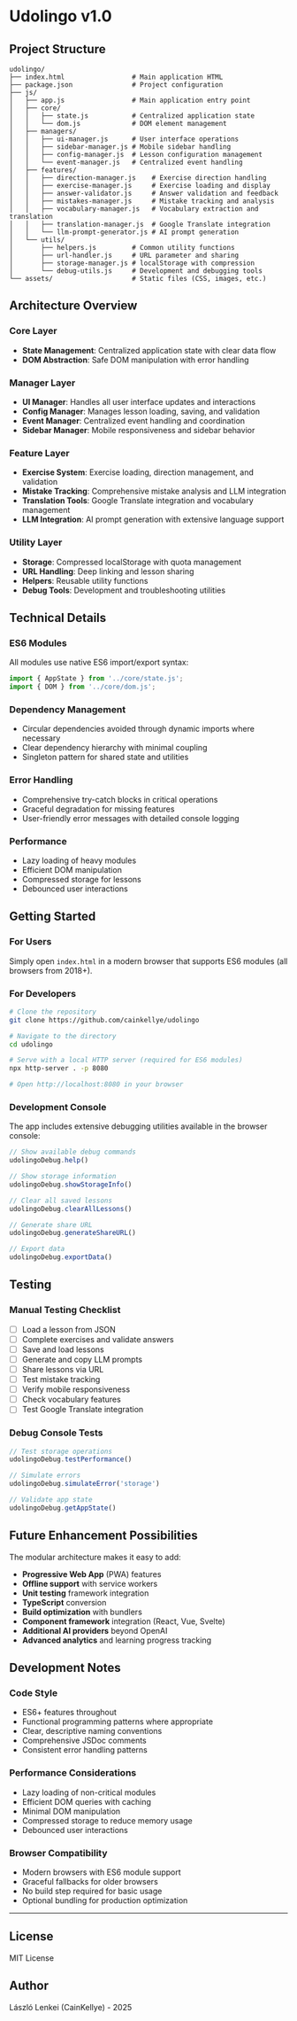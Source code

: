 ﻿# Udolingo v1.0

## Project Structure

```
udolingo/
├── index.html                 # Main application HTML
├── package.json               # Project configuration
├── js/
│   ├── app.js                 # Main application entry point
│   ├── core/
│   │   ├── state.js           # Centralized application state
│   │   └── dom.js             # DOM element management
│   ├── managers/
│   │   ├── ui-manager.js      # User interface operations
│   │   ├── sidebar-manager.js # Mobile sidebar handling
│   │   ├── config-manager.js  # Lesson configuration management
│   │   └── event-manager.js   # Centralized event handling
│   ├── features/
│   │   ├── direction-manager.js    # Exercise direction handling
│   │   ├── exercise-manager.js     # Exercise loading and display
│   │   ├── answer-validator.js     # Answer validation and feedback
│   │   ├── mistakes-manager.js     # Mistake tracking and analysis
│   │   ├── vocabulary-manager.js   # Vocabulary extraction and translation
│   │   ├── translation-manager.js  # Google Translate integration
│   │   └── llm-prompt-generator.js # AI prompt generation
│   └── utils/
│       ├── helpers.js         # Common utility functions
│       ├── url-handler.js     # URL parameter and sharing
│       ├── storage-manager.js # localStorage with compression
│       └── debug-utils.js     # Development and debugging tools
└── assets/                    # Static files (CSS, images, etc.)
```

## Architecture Overview

### Core Layer
- **State Management**: Centralized application state with clear data flow
- **DOM Abstraction**: Safe DOM manipulation with error handling

### Manager Layer
- **UI Manager**: Handles all user interface updates and interactions
- **Config Manager**: Manages lesson loading, saving, and validation
- **Event Manager**: Centralized event handling and coordination
- **Sidebar Manager**: Mobile responsiveness and sidebar behavior

### Feature Layer
- **Exercise System**: Exercise loading, direction management, and validation
- **Mistake Tracking**: Comprehensive mistake analysis and LLM integration
- **Translation Tools**: Google Translate integration and vocabulary management
- **LLM Integration**: AI prompt generation with extensive language support

### Utility Layer
- **Storage**: Compressed localStorage with quota management
- **URL Handling**: Deep linking and lesson sharing
- **Helpers**: Reusable utility functions
- **Debug Tools**: Development and troubleshooting utilities

## Technical Details

### ES6 Modules
All modules use native ES6 import/export syntax:
```javascript
import { AppState } from '../core/state.js';
import { DOM } from '../core/dom.js';
```

### Dependency Management
- Circular dependencies avoided through dynamic imports where necessary
- Clear dependency hierarchy with minimal coupling
- Singleton pattern for shared state and utilities

### Error Handling
- Comprehensive try-catch blocks in critical operations
- Graceful degradation for missing features
- User-friendly error messages with detailed console logging

### Performance
- Lazy loading of heavy modules
- Efficient DOM manipulation
- Compressed storage for lessons
- Debounced user interactions

## Getting Started

### For Users
Simply open `index.html` in a modern browser that supports ES6 modules (all browsers from 2018+).

### For Developers
```bash
# Clone the repository
git clone https://github.com/cainkellye/udolingo

# Navigate to the directory
cd udolingo

# Serve with a local HTTP server (required for ES6 modules)
npx http-server . -p 8080

# Open http://localhost:8080 in your browser
```

### Development Console
The app includes extensive debugging utilities available in the browser console:

```javascript
// Show available debug commands
udolingoDebug.help()

// Show storage information
udolingoDebug.showStorageInfo()

// Clear all saved lessons
udolingoDebug.clearAllLessons()

// Generate share URL
udolingoDebug.generateShareURL()

// Export data
udolingoDebug.exportData()
```
## Testing

### Manual Testing Checklist
- [ ] Load a lesson from JSON
- [ ] Complete exercises and validate answers
- [ ] Save and load lessons
- [ ] Generate and copy LLM prompts
- [ ] Share lessons via URL
- [ ] Test mistake tracking
- [ ] Verify mobile responsiveness
- [ ] Check vocabulary features
- [ ] Test Google Translate integration

### Debug Console Tests
```javascript
// Test storage operations
udolingoDebug.testPerformance()

// Simulate errors
udolingoDebug.simulateError('storage')

// Validate app state
udolingoDebug.getAppState()
```

## Future Enhancement Possibilities

The modular architecture makes it easy to add:
- **Progressive Web App** (PWA) features
- **Offline support** with service workers
- **Unit testing** framework integration
- **TypeScript** conversion
- **Build optimization** with bundlers
- **Component framework** integration (React, Vue, Svelte)
- **Additional AI providers** beyond OpenAI
- **Advanced analytics** and learning progress tracking

## Development Notes

### Code Style
- ES6+ features throughout
- Functional programming patterns where appropriate
- Clear, descriptive naming conventions
- Comprehensive JSDoc comments
- Consistent error handling patterns

### Performance Considerations
- Lazy loading of non-critical modules
- Efficient DOM queries with caching
- Minimal DOM manipulation
- Compressed storage to reduce memory usage
- Debounced user interactions

### Browser Compatibility
- Modern browsers with ES6 module support
- Graceful fallbacks for older browsers
- No build step required for basic usage
- Optional bundling for production optimization

---

## License

MIT License

## Author

László Lenkei (CainKellye) - 2025

